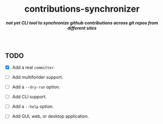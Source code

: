 <h1 align="center">contributions-synchronizer</h1>

<h5 align="center">not yet CLI tool to synchronize github contributions across git repos from different sites</h5> 

<div align="center">
</div>
<br>

## TODO

- [x] Add a real `committer`.
- [ ] Add multiforlder support.
- [ ] Add a `--dry-run` option.
- [ ] Add CLI support.
- [ ] Add a `--help` option.
- [ ] Add GUI, web, or desktop application.

